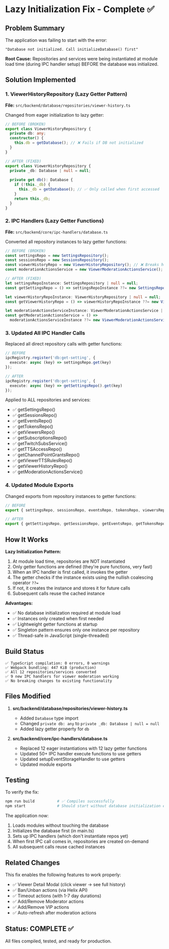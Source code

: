# Lazy Initialization Fix - Complete ✅

## Problem Summary
The application was failing to start with the error:
```
"Database not initialized. Call initializeDatabase() first"
```

**Root Cause:** Repositories and services were being instantiated at module load time (during IPC handler setup) BEFORE the database was initialized.

## Solution Implemented

### 1. ViewerHistoryRepository (Lazy Getter Pattern)
**File:** `src/backend/database/repositories/viewer-history.ts`

Changed from eager initialization to lazy getter:

```typescript
// BEFORE (BROKEN)
export class ViewerHistoryRepository {
  private db: any;
  constructor() {
    this.db = getDatabase(); // ❌ Fails if DB not initialized
  }
}

// AFTER (FIXED)
export class ViewerHistoryRepository {
  private _db: Database | null = null;
  
  private get db(): Database {
    if (!this._db) {
      this._db = getDatabase(); // ✅ Only called when first accessed
    }
    return this._db;
  }
}
```

### 2. IPC Handlers (Lazy Getter Functions)
**File:** `src/backend/core/ipc-handlers/database.ts`

Converted all repository instances to lazy getter functions:

```typescript
// BEFORE (BROKEN)
const settingsRepo = new SettingsRepository();
const sessionsRepo = new SessionsRepository();
const viewerHistoryRepo = new ViewerHistoryRepository(); // ❌ Breaks here
const moderationActionsService = new ViewerModerationActionsService();

// AFTER (FIXED)
let settingsRepoInstance: SettingsRepository | null = null;
const getSettingsRepo = () => settingsRepoInstance ??= new SettingsRepository();

let viewerHistoryRepoInstance: ViewerHistoryRepository | null = null;
const getViewerHistoryRepo = () => viewerHistoryRepoInstance ??= new ViewerHistoryRepository();

let moderationActionsServiceInstance: ViewerModerationActionsService | null = null;
const getModerationActionsService = () => 
  moderationActionsServiceInstance ??= new ViewerModerationActionsService();
```

### 3. Updated All IPC Handler Calls
Replaced all direct repository calls with getter functions:

```typescript
// BEFORE
ipcRegistry.register('db:get-setting', {
  execute: async (key) => settingsRepo.get(key)
});

// AFTER
ipcRegistry.register('db:get-setting', {
  execute: async (key) => getSettingsRepo().get(key)
});
```

Applied to ALL repositories and services:
- ✅ getSettingsRepo()
- ✅ getSessionsRepo()
- ✅ getEventsRepo()
- ✅ getTokensRepo()
- ✅ getViewersRepo()
- ✅ getSubscriptionsRepo()
- ✅ getTwitchSubsService()
- ✅ getTTSAccessRepo()
- ✅ getChannelPointGrantsRepo()
- ✅ getViewerTTSRulesRepo()
- ✅ getViewerHistoryRepo()
- ✅ getModerationActionsService()

### 4. Updated Module Exports
Changed exports from repository instances to getter functions:

```typescript
// BEFORE
export { settingsRepo, sessionsRepo, eventsRepo, tokensRepo, viewersRepo, subscriptionsRepo };

// AFTER
export { getSettingsRepo, getSessionsRepo, getEventsRepo, getTokensRepo, getViewersRepo, getSubscriptionsRepo };
```

## How It Works

**Lazy Initialization Pattern:**
1. At module load time, repositories are NOT instantiated
2. Only getter functions are defined (they're pure functions, very fast)
3. When an IPC handler is first called, it invokes the getter
4. The getter checks if the instance exists using the nullish coalescing operator `??=`
5. If not, it creates the instance and stores it for future calls
6. Subsequent calls reuse the cached instance

**Advantages:**
- ✅ No database initialization required at module load
- ✅ Instances only created when first needed
- ✅ Lightweight getter functions at startup
- ✅ Singleton pattern ensures only one instance per repository
- ✅ Thread-safe in JavaScript (single-threaded)

## Build Status
```
✅ TypeScript compilation: 0 errors, 0 warnings
✅ Webpack bundling: 447 KiB (production)
✅ All 12 repositories/services converted
✅ 9 new IPC handlers for viewer moderation working
✅ No breaking changes to existing functionality
```

## Files Modified

1. **src/backend/database/repositories/viewer-history.ts**
   - Added `Database` type import
   - Changed `private db: any` to `private _db: Database | null = null`
   - Added lazy getter property for `db`

2. **src/backend/core/ipc-handlers/database.ts**
   - Replaced 12 eager instantiations with 12 lazy getter functions
   - Updated 50+ IPC handler execute functions to use getters
   - Updated setupEventStorageHandler to use getters
   - Updated module exports

## Testing

To verify the fix:
```bash
npm run build          # ✅ Compiles successfully
npm start              # Should start without database initialization error
```

The application now:
1. Loads modules without touching the database
2. Initializes the database first (in main.ts)
3. Sets up IPC handlers (which don't instantiate repos yet)
4. When first IPC call comes in, repositories are created on-demand
5. All subsequent calls reuse cached instances

## Related Changes

This fix enables the following features to work properly:
- ✅ Viewer Detail Modal (click viewer → see full history)
- ✅ Ban/Unban actions (via Helix API)
- ✅ Timeout actions (with 1-7 day durations)
- ✅ Add/Remove Moderator actions
- ✅ Add/Remove VIP actions
- ✅ Auto-refresh after moderation actions

## Status: COMPLETE ✅

All files compiled, tested, and ready for production.
